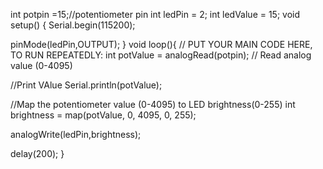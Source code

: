 int potpin =15;//potentiometer pin
int ledPin = 2;
int ledValue = 15;
void 
setup() {
  Serial.begin(115200);
   
  pinMode(ledPin,OUTPUT);
}
void loop(){
  // PUT YOUR MAIN CODE HERE, TO RUN REPEATEDLY:
  int potValue = analogRead(potpin);
  // Read analog value (0-4095)

//Print VAlue
  Serial.println(potValue);

//Map the potentiometer value (0-4095) to LED brightness(0-255)
  int brightness = map(potValue, 0, 4095, 0, 255);

  analogWrite(ledPin,brightness);

  delay(200);
}





